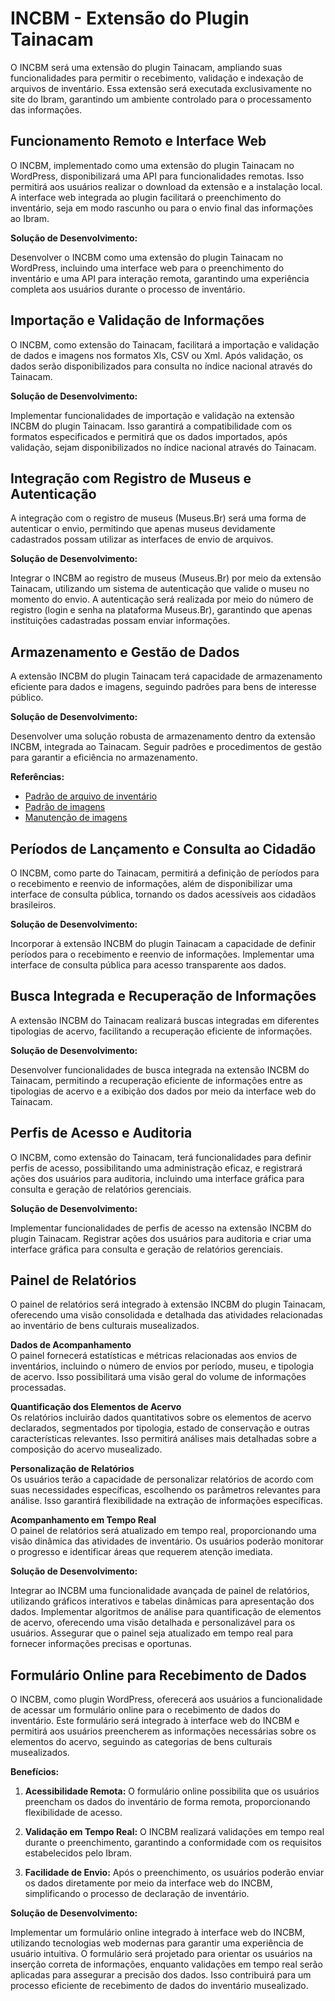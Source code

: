 # INCBM - Extensão do Plugin Tainacam

O INCBM será uma extensão do plugin Tainacam, ampliando suas funcionalidades para permitir o recebimento, validação e indexação de arquivos de inventário. Essa extensão será executada exclusivamente no site do Ibram, garantindo um ambiente controlado para o processamento das informações.

## Funcionamento Remoto e Interface Web

O INCBM, implementado como uma extensão do plugin Tainacam no WordPress, disponibilizará uma API para funcionalidades remotas. Isso permitirá aos usuários realizar o download da extensão e a instalação local. A interface web integrada ao plugin facilitará o preenchimento do inventário, seja em modo rascunho ou para o envio final das informações ao Ibram.

**Solução de Desenvolvimento:**

Desenvolver o INCBM como uma extensão do plugin Tainacam no WordPress, incluindo uma interface web para o preenchimento do inventário e uma API para interação remota, garantindo uma experiência completa aos usuários durante o processo de inventário.

## Importação e Validação de Informações

O INCBM, como extensão do Tainacam, facilitará a importação e validação de dados e imagens nos formatos Xls, CSV ou Xml. Após validação, os dados serão disponibilizados para consulta no índice nacional através do Tainacam.

**Solução de Desenvolvimento:**

Implementar funcionalidades de importação e validação na extensão INCBM do plugin Tainacam. Isso garantirá a compatibilidade com os formatos especificados e permitirá que os dados importados, após validação, sejam disponibilizados no índice nacional através do Tainacam.

## Integração com Registro de Museus e Autenticação

A integração com o registro de museus (Museus.Br) será uma forma de autenticar o envio, permitindo que apenas museus devidamente cadastrados possam utilizar as interfaces de envio de arquivos.

**Solução de Desenvolvimento:**

Integrar o INCBM ao registro de museus (Museus.Br) por meio da extensão Tainacam, utilizando um sistema de autenticação que valide o museu no momento do envio. A autenticação será realizada por meio do número de registro (login e senha na plataforma Museus.Br), garantindo que apenas instituições cadastradas possam enviar informações.

## Armazenamento e Gestão de Dados

A extensão INCBM do plugin Tainacam terá capacidade de armazenamento eficiente para dados e imagens, seguindo padrões para bens de interesse público.

**Solução de Desenvolvimento:**

Desenvolver uma solução robusta de armazenamento dentro da extensão INCBM, integrada ao Tainacam. Seguir padrões e procedimentos de gestão para garantir a eficiência no armazenamento.

**Referências:**  
- [Padrão de arquivo de inventário](../padroes/arquivos.md)  
- [Padrão de imagens](../padroes/imagens.md)  
- [Manutenção de imagens](../processos/manutencao-imagens.md)


## Períodos de Lançamento e Consulta ao Cidadão

O INCBM, como parte do Tainacam, permitirá a definição de períodos para o recebimento e reenvio de informações, além de disponibilizar uma interface de consulta pública, tornando os dados acessíveis aos cidadãos brasileiros.

**Solução de Desenvolvimento:**

Incorporar à extensão INCBM do plugin Tainacam a capacidade de definir períodos para o recebimento e reenvio de informações. Implementar uma interface de consulta pública para acesso transparente aos dados.

## Busca Integrada e Recuperação de Informações

A extensão INCBM do Tainacam realizará buscas integradas em diferentes tipologias de acervo, facilitando a recuperação eficiente de informações.

**Solução de Desenvolvimento:**

Desenvolver funcionalidades de busca integrada na extensão INCBM do Tainacam, permitindo a recuperação eficiente de informações entre as tipologias de acervo e a exibição dos dados por meio da interface web do Tainacam.

## Perfis de Acesso e Auditoria

O INCBM, como extensão do Tainacam, terá funcionalidades para definir perfis de acesso, possibilitando uma administração eficaz, e registrará ações dos usuários para auditoria, incluindo uma interface gráfica para consulta e geração de relatórios gerenciais.

**Solução de Desenvolvimento:**

Implementar funcionalidades de perfis de acesso na extensão INCBM do plugin Tainacam. Registrar ações dos usuários para auditoria e criar uma interface gráfica para consulta e geração de relatórios gerenciais.

## Painel de Relatórios

O painel de relatórios será integrado à extensão INCBM do plugin Tainacam, oferecendo uma visão consolidada e detalhada das atividades relacionadas ao inventário de bens culturais musealizados.

**Dados de Acompanhamento**  
O painel fornecerá estatísticas e métricas relacionadas aos envios de inventários, incluindo o número de envios por período, museu, e tipologia de acervo. Isso possibilitará uma visão geral do volume de informações processadas.

**Quantificação dos Elementos de Acervo**  
Os relatórios incluirão dados quantitativos sobre os elementos de acervo declarados, segmentados por tipologia, estado de conservação e outras características relevantes. Isso permitirá análises mais detalhadas sobre a composição do acervo musealizado.

**Personalização de Relatórios**  
Os usuários terão a capacidade de personalizar relatórios de acordo com suas necessidades específicas, escolhendo os parâmetros relevantes para análise. Isso garantirá flexibilidade na extração de informações específicas.

**Acompanhamento em Tempo Real**  
O painel de relatórios será atualizado em tempo real, proporcionando uma visão dinâmica das atividades de inventário. Os usuários poderão monitorar o progresso e identificar áreas que requerem atenção imediata.

**Solução de Desenvolvimento:**

Integrar ao INCBM uma funcionalidade avançada de painel de relatórios, utilizando gráficos interativos e tabelas dinâmicas para apresentação dos dados. Implementar algoritmos de análise para quantificação de elementos de acervo, oferecendo uma visão detalhada e personalizável para os usuários. Assegurar que o painel seja atualizado em tempo real para fornecer informações precisas e oportunas.

## Formulário Online para Recebimento de Dados

O INCBM, como plugin WordPress, oferecerá aos usuários a funcionalidade de acessar um formulário online para o recebimento de dados do inventário. Este formulário será integrado à interface web do INCBM e permitirá aos usuários preencherem as informações necessárias sobre os elementos do acervo, seguindo as categorias de bens culturais musealizados.

**Benefícios:**

1. **Acessibilidade Remota:** O formulário online possibilita que os usuários preencham os dados do inventário de forma remota, proporcionando flexibilidade de acesso.

2. **Validação em Tempo Real:** O INCBM realizará validações em tempo real durante o preenchimento, garantindo a conformidade com os requisitos estabelecidos pelo Ibram.

3. **Facilidade de Envio:** Após o preenchimento, os usuários poderão enviar os dados diretamente por meio da interface web do INCBM, simplificando o processo de declaração de inventário.

**Solução de Desenvolvimento:**

Implementar um formulário online integrado à interface web do INCBM, utilizando tecnologias web modernas para garantir uma experiência de usuário intuitiva. O formulário será projetado para orientar os usuários na inserção correta de informações, enquanto validações em tempo real serão aplicadas para assegurar a precisão dos dados. Isso contribuirá para um processo eficiente de recebimento de dados do inventário musealizado.